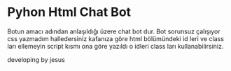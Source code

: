 # Pyhon Html Chat Bot

Botun amacı adından anlaşıldığı üzere chat bot dur.
Bot sorunsuz çalışıyor css yazmadım halledersiniz kafanıza göre html bölümündeki id leri ve class ları ellemeyin script kısmı ona göre yazıldı o idleri class ları kullanabilirsiniz.

developing by jesus

